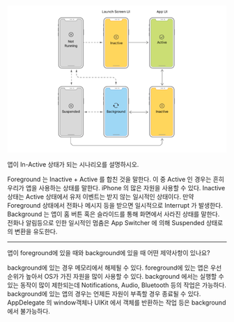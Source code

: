 
![](../_Images/Foreground_Background_Image1.png)

앱이 In-Active 상태가 되는 시나리오를 설명하시오.

Foreground 는 Inactive + Active 를 합친 것을 말한다.
이 중 Active 인 경우는 흔히 우리가 앱을 사용하는 상태를 말한다. iPhone 의 많은 자원을 사용할 수 있다.
Inactive 상태는 Active 상태에서 유저 이벤트는 받지 않는 일시적인 상태이다.
만약 Foreground 상태에서 전화나 메시지 등을 받으면 일시적으로 Interrupt 가 발생한다.
Background 는 앱이 홈 버튼 혹은 슬라이드를 통해 화면에서 사라진 상태를 말한다.
전화나 알림등으로 인한 일시적인 멈춤은 App Switcher 에 의해 Suspended 상태로의 변환을 유도한다.

---

앱이 foreground에 있을 때와 background에 있을 때 어떤 제약사항이 있나요?

background에 있는 경우 메모리에서 해제될 수 있다.
foreground에 있는 앱은 우선순위가 높아서 OS가 가진 자원을 많이 사용할 수 있다. background 에서는 실행할 수 있는 동작이 많이 제한되는데 Notifications, Audio, Bluetooth 등의 작업은 가능하다.
background에 있는 앱의 경우는 언제든 자원이 부족할 경우 종료될 수 있다.
AppDelegate 의 window객체나 UIKit 에서 객체를 반환하는 작업 등은 background에서 불가능하다.
